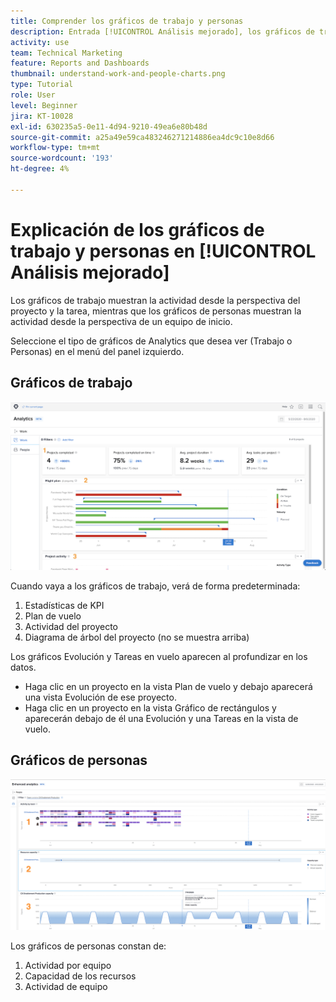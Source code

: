 ```yaml
---
title: Comprender los gráficos de trabajo y personas
description: Entrada [!UICONTROL Análisis mejorado], los gráficos de trabajo muestran la actividad desde la perspectiva del proyecto y la tarea, mientras que los gráficos de personas muestran la actividad desde la perspectiva de un equipo en casa.
activity: use
team: Technical Marketing
feature: Reports and Dashboards
thumbnail: understand-work-and-people-charts.png
type: Tutorial
role: User
level: Beginner
jira: KT-10028
exl-id: 630235a5-0e11-4d94-9210-49ea6e80b48d
source-git-commit: a25a49e59ca483246271214886ea4dc9c10e8d66
workflow-type: tm+mt
source-wordcount: '193'
ht-degree: 4%

---
```


# Explicación de los gráficos de trabajo y personas en [!UICONTROL Análisis mejorado]

Los gráficos de trabajo muestran la actividad desde la perspectiva del proyecto y la tarea, mientras que los gráficos de personas muestran la actividad desde la perspectiva de un equipo de inicio.

Seleccione el tipo de gráficos de Analytics que desea ver (Trabajo o Personas) en el menú del panel izquierdo.

## Gráficos de trabajo

![Una imagen de cómo encontrar el [!UICONTROL Analytics] función en la [!DNL Workfront Classic]](assets/section-1-1.png)

Cuando vaya a los gráficos de trabajo, verá de forma predeterminada:

1. Estadísticas de KPI
1. Plan de vuelo
1. Actividad del proyecto
1. Diagrama de árbol del proyecto (no se muestra arriba)

Los gráficos Evolución y Tareas en vuelo aparecen al profundizar en los datos.

* Haga clic en un proyecto en la vista Plan de vuelo y debajo aparecerá una vista Evolución de ese proyecto.
* Haga clic en un proyecto en la vista Gráfico de rectángulos y aparecerán debajo de él una Evolución y una Tareas en la vista de vuelo.

## Gráficos de personas

![Una imagen de cómo encontrar el [!UICONTROL Analytics] función en la [!DNL Workfront Classic]](assets/section-1-2.png)

Los gráficos de personas constan de:

1. Actividad por equipo
1. Capacidad de los recursos
1. Actividad de equipo
